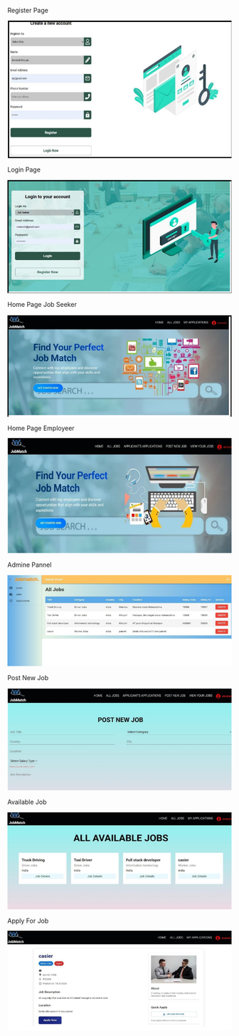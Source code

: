 Register Page 




![image alt](https://github.com/AmareshMaurya/JobMatch/blob/18b4189df85fa865dcd823ea222f560dee41bd9e/Assets/Register_Page.png)




Login Page 

![image alt](https://github.com/AmareshMaurya/JobMatch/blob/2f23d234f95e4939ec796c7d7e6dbfeff2ae8e84/Assets/Login.png)




Home Page Job Seeker

![image alt](https://github.com/AmareshMaurya/JobMatch/blob/2f23d234f95e4939ec796c7d7e6dbfeff2ae8e84/Assets/Home_Page_JobSeeker.png)



Home Page Employeer

![image alt](https://github.com/AmareshMaurya/JobMatch/blob/2f23d234f95e4939ec796c7d7e6dbfeff2ae8e84/Assets/Home_Page_Employer.png)



Admine Pannel

![image alt](https://github.com/AmareshMaurya/JobMatch/blob/2f23d234f95e4939ec796c7d7e6dbfeff2ae8e84/Assets/Admine_Pannel.png)




Post New Job 

![image alt](https://github.com/AmareshMaurya/JobMatch/blob/2f23d234f95e4939ec796c7d7e6dbfeff2ae8e84/Assets/Post_New_Job.png)





Available Job

![image alt](https://github.com/AmareshMaurya/JobMatch/blob/2f23d234f95e4939ec796c7d7e6dbfeff2ae8e84/Assets/Available_Jobs.png)




Apply For Job 

![image alt](https://github.com/AmareshMaurya/JobMatch/blob/2f23d234f95e4939ec796c7d7e6dbfeff2ae8e84/Assets/Apply_For_Job.png)




